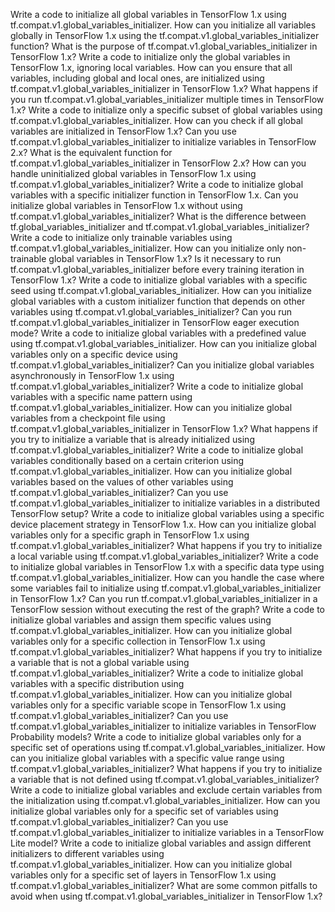Write a code to initialize all global variables in TensorFlow 1.x using tf.compat.v1.global_variables_initializer.
How can you initialize all variables globally in TensorFlow 1.x using the tf.compat.v1.global_variables_initializer function?
What is the purpose of tf.compat.v1.global_variables_initializer in TensorFlow 1.x?
Write a code to initialize only the global variables in TensorFlow 1.x, ignoring local variables.
How can you ensure that all variables, including global and local ones, are initialized using tf.compat.v1.global_variables_initializer in TensorFlow 1.x?
What happens if you run tf.compat.v1.global_variables_initializer multiple times in TensorFlow 1.x?
Write a code to initialize only a specific subset of global variables using tf.compat.v1.global_variables_initializer.
How can you check if all global variables are initialized in TensorFlow 1.x?
Can you use tf.compat.v1.global_variables_initializer to initialize variables in TensorFlow 2.x?
What is the equivalent function for tf.compat.v1.global_variables_initializer in TensorFlow 2.x?
How can you handle uninitialized global variables in TensorFlow 1.x using tf.compat.v1.global_variables_initializer?
Write a code to initialize global variables with a specific initializer function in TensorFlow 1.x.
Can you initialize global variables in TensorFlow 1.x without using tf.compat.v1.global_variables_initializer?
What is the difference between tf.global_variables_initializer and tf.compat.v1.global_variables_initializer?
Write a code to initialize only trainable variables using tf.compat.v1.global_variables_initializer.
How can you initialize only non-trainable global variables in TensorFlow 1.x?
Is it necessary to run tf.compat.v1.global_variables_initializer before every training iteration in TensorFlow 1.x?
Write a code to initialize global variables with a specific seed using tf.compat.v1.global_variables_initializer.
How can you initialize global variables with a custom initializer function that depends on other variables using tf.compat.v1.global_variables_initializer?
Can you run tf.compat.v1.global_variables_initializer in TensorFlow eager execution mode?
Write a code to initialize global variables with a predefined value using tf.compat.v1.global_variables_initializer.
How can you initialize global variables only on a specific device using tf.compat.v1.global_variables_initializer?
Can you initialize global variables asynchronously in TensorFlow 1.x using tf.compat.v1.global_variables_initializer?
Write a code to initialize global variables with a specific name pattern using tf.compat.v1.global_variables_initializer.
How can you initialize global variables from a checkpoint file using tf.compat.v1.global_variables_initializer in TensorFlow 1.x?
What happens if you try to initialize a variable that is already initialized using tf.compat.v1.global_variables_initializer?
Write a code to initialize global variables conditionally based on a certain criterion using tf.compat.v1.global_variables_initializer.
How can you initialize global variables based on the values of other variables using tf.compat.v1.global_variables_initializer?
Can you use tf.compat.v1.global_variables_initializer to initialize variables in a distributed TensorFlow setup?
Write a code to initialize global variables using a specific device placement strategy in TensorFlow 1.x.
How can you initialize global variables only for a specific graph in TensorFlow 1.x using tf.compat.v1.global_variables_initializer?
What happens if you try to initialize a local variable using tf.compat.v1.global_variables_initializer?
Write a code to initialize global variables in TensorFlow 1.x with a specific data type using tf.compat.v1.global_variables_initializer.
How can you handle the case where some variables fail to initialize using tf.compat.v1.global_variables_initializer in TensorFlow 1.x?
Can you run tf.compat.v1.global_variables_initializer in a TensorFlow session without executing the rest of the graph?
Write a code to initialize global variables and assign them specific values using tf.compat.v1.global_variables_initializer.
How can you initialize global variables only for a specific collection in TensorFlow 1.x using tf.compat.v1.global_variables_initializer?
What happens if you try to initialize a variable that is not a global variable using tf.compat.v1.global_variables_initializer?
Write a code to initialize global variables with a specific distribution using tf.compat.v1.global_variables_initializer.
How can you initialize global variables only for a specific variable scope in TensorFlow 1.x using tf.compat.v1.global_variables_initializer?
Can you use tf.compat.v1.global_variables_initializer to initialize variables in TensorFlow Probability models?
Write a code to initialize global variables only for a specific set of operations using tf.compat.v1.global_variables_initializer.
How can you initialize global variables with a specific value range using tf.compat.v1.global_variables_initializer?
What happens if you try to initialize a variable that is not defined using tf.compat.v1.global_variables_initializer?
Write a code to initialize global variables and exclude certain variables from the initialization using tf.compat.v1.global_variables_initializer.
How can you initialize global variables only for a specific set of variables using tf.compat.v1.global_variables_initializer?
Can you use tf.compat.v1.global_variables_initializer to initialize variables in a TensorFlow Lite model?
Write a code to initialize global variables and assign different initializers to different variables using tf.compat.v1.global_variables_initializer.
How can you initialize global variables only for a specific set of layers in TensorFlow 1.x using tf.compat.v1.global_variables_initializer?
What are some common pitfalls to avoid when using tf.compat.v1.global_variables_initializer in TensorFlow 1.x?